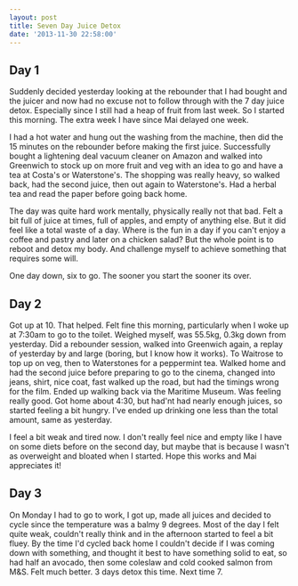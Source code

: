 ```yaml
---
layout: post
title: Seven Day Juice Detox
date: '2013-11-30 22:58:00'
---
```


## Day 1

Suddenly decided yesterday looking at the rebounder that I had bought and the juicer and now had no excuse not to follow through with the 7 day juice detox. Especially since I still had a heap of fruit from last week. So I started this morning. The extra week I have since Mai delayed one week. 

I had a hot water and hung out the washing from the machine, then did the 15 minutes on the rebounder before making the first juice. Successfully bought a lightening deal vacuum cleaner on Amazon and walked into Greenwich to stock up on more fruit and veg with an idea to go and have a tea at Costa's or Waterstone's. The shopping was really heavy, so walked back, had the second juice, then out again to Waterstone's. Had a herbal tea and read the paper before going back home.

The day was quite hard work mentally, physically really not that bad. Felt a bit full of juice at times, full of apples, and empty of anything else. But it did feel like a total waste of a day. Where is the fun in a day if you can't enjoy a coffee and pastry and later on a chicken salad? 
But the whole point is to reboot and detox my body. And challenge myself to achieve something that requires some will.

One day down, six to go. The sooner you start the sooner its over.

## Day 2

Got up at 10. That helped. Felt fine this morning, particularly when I woke up at 7:30am to go to the toilet. Weighed myself, was 55.5kg, 0.3kg down from yesterday. Did a rebounder session, walked into Greenwich again, a replay of yesterday by and large (boring, but I know how it works). To Waitrose to top up on veg, then to Waterstones for a peppermint tea. Walked home and had the second juice before preparing to go to the cinema, changed into jeans, shirt, nice coat, fast walked up the road, but had the timings wrong for the film. Ended up walking back via the Maritime Museum. Was feeling really good. Got home about 4:30, but had'nt had nearly enough juices, so started feeling a bit hungry. I've ended up drinking one less than the total amount, same as yesterday.

I feel a bit weak and tired now. I don't really feel nice and empty like I have on some diets before on the second day, but maybe that is because I wasn't as overweight and bloated when I started. Hope this works and Mai appreciates it!

## Day 3

On Monday I had to go to work, I got up, made all juices and decided to cycle since the temperature was a balmy 9 degrees. Most of the day I felt quite weak, couldn't really think and in the afternoon started to feel a bit fluey. By the time I'd cycled back home I couldn't decide if I was coming down with something, and thought it best to have something solid to eat, so had half an avocado, then some coleslaw and cold cooked salmon from M&S. Felt much better. 3 days detox this time. Next time 7.